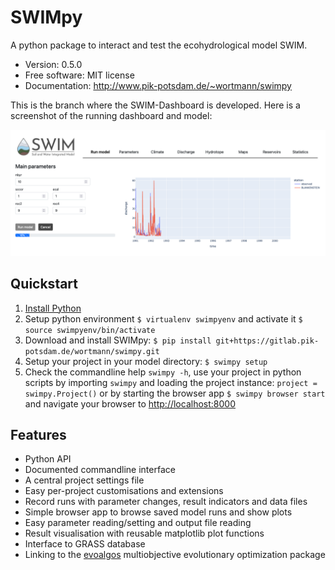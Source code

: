 SWIMpy
======


A python package to interact and test the ecohydrological model SWIM.


* Version: 0.5.0
* Free software: MIT license
* Documentation: http://www.pik-potsdam.de/~wortmann/swimpy

This is the branch where the SWIM-Dashboard is developed. Here is a screenshot of the running dashboard and model:

![alt text](docs/_static/img/swim_dashboard_run_model.png)


Quickstart
----------

1. [Install Python](./docs/install-python.md)
2. Setup python environment ``$ virtualenv swimpyenv`` and activate it
   ``$ source swimpyenv/bin/activate``
3. Download and install SWIMpy:
   ``$ pip install git+https://gitlab.pik-potsdam.de/wortmann/swimpy.git``
4. Setup your project in your model directory: ``$ swimpy setup``
5. Check the commandline help ``swimpy -h``, use your project in python
   scripts by importing ``swimpy`` and loading the project instance:
   ``project = swimpy.Project()`` or by starting the browser app
   ``$ swimpy browser start`` and navigate your browser to [http://localhost:8000](http://localhost:8000)


Features
--------

* Python API
* Documented commandline interface
* A central project settings file
* Easy per-project customisations and extensions
* Record runs with parameter changes, result indicators and data files
* Simple browser app to browse saved model runs and show plots
* Easy parameter reading/setting and output file reading
* Result visualisation with reusable matplotlib plot functions
* Interface to GRASS database
* Linking to the
  [evoalgos](https://ls11-www.cs.tu-dortmund.de/people/swessing/evoalgos/doc/index.html)
  multiobjective evolutionary optimization package

